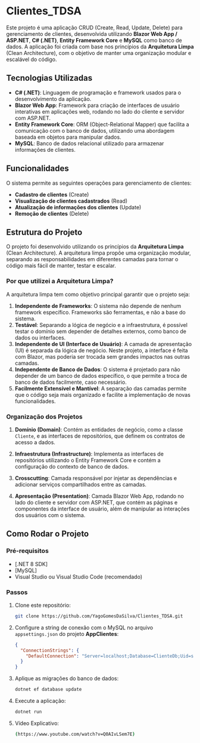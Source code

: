 # Clientes_TDSA

Este projeto é uma aplicação CRUD (Create, Read, Update, Delete) para gerenciamento de clientes, desenvolvida utilizando **Blazor Web App / ASP.NET**, **C# (.NET)**, **Entity Framework Core** e **MySQL** como banco de dados. A aplicação foi criada com base nos princípios da **Arquitetura Limpa** (Clean Architecture), com o objetivo de manter uma organização modular e escalável do código.

## Tecnologias Utilizadas

- **C# (.NET)**: Linguagem de programação e framework usados para o desenvolvimento da aplicação.
- **Blazor Web App**: Framework para criação de interfaces de usuário interativas em aplicações web, rodando no lado do cliente e servidor com ASP.NET.
- **Entity Framework Core**: ORM (Object-Relational Mapper) que facilita a comunicação com o banco de dados, utilizando uma abordagem baseada em objetos para manipular dados.
- **MySQL**: Banco de dados relacional utilizado para armazenar informações de clientes.
  
## Funcionalidades

O sistema permite as seguintes operações para gerenciamento de clientes:

- **Cadastro de clientes** (Create)
- **Visualização de clientes cadastrados** (Read)
- **Atualização de informações dos clientes** (Update)
- **Remoção de clientes** (Delete)

## Estrutura do Projeto

O projeto foi desenvolvido utilizando os princípios da **Arquitetura Limpa** (Clean Architecture). A arquitetura limpa propõe uma organização modular, separando as responsabilidades em diferentes camadas para tornar o código mais fácil de manter, testar e escalar.

### Por que utilizei a Arquitetura Limpa?

A arquitetura limpa tem como objetivo principal garantir que o projeto seja:

1. **Independente de Frameworks**: O sistema não depende de nenhum framework específico. Frameworks são ferramentas, e não a base do sistema.
2. **Testável**: Separando a lógica de negócio e a infraestrutura, é possível testar o domínio sem depender de detalhes externos, como banco de dados ou interfaces.
3. **Independente de UI (Interface de Usuário)**: A camada de apresentação (UI) é separada da lógica de negócio. Neste projeto, a interface é feita com Blazor, mas poderia ser trocada sem grandes impactos nas outras camadas.
4. **Independente de Banco de Dados**: O sistema é projetado para não depender de um banco de dados específico, o que permite a troca de banco de dados facilmente, caso necessário.
5. **Facilmente Extensível e Mantível**: A separação das camadas permite que o código seja mais organizado e facilite a implementação de novas funcionalidades.

### Organização dos Projetos

1. **Domínio (Domain)**: Contém as entidades de negócio, como a classe `Cliente`, e as interfaces de repositórios, que definem os contratos de acesso a dados.
   
2. **Infraestrutura (Infrastructure)**: Implementa as interfaces de repositórios utilizando o Entity Framework Core e contém a configuração do contexto de banco de dados.

3. **Crosscutting**: Camada responsável por injetar as dependências e adicionar serviços compartilhados entre as camadas. 

4. **Apresentação (Presentation)**: Camada Blazor Web App, rodando no lado do cliente e servidor com ASP.NET, que contém as páginas e componentes da interface de usuário, além de manipular as interações dos usuários com o sistema.

## Como Rodar o Projeto

### Pré-requisitos

- [.NET 8 SDK]
- [MySQL]
- Visual Studio ou Visual Studio Code (recomendado)

### Passos

1. Clone este repositório:
    ```bash
    git clone https://github.com/YagoGomesDaSilva/Clientes_TDSA.git
    ```

2. Configure a string de conexão com o MySQL no arquivo `appsettings.json` do projeto **AppClientes**:
    ```json
    {
      "ConnectionStrings": {
        "DefaultConnection": "Server=localhost;Database=ClienteDb;Uid=seuUsuario;Pwd=suaSenha;"
      }
    }
    ```

3. Aplique as migrações do banco de dados:
    ```bash
    dotnet ef database update
    ```

4. Execute a aplicação:
    ```bash
    dotnet run
    ```

5. Vídeo Explicativo:
    ```bash
    (https://www.youtube.com/watch?v=Q0AIvLSem7E)
    ```

